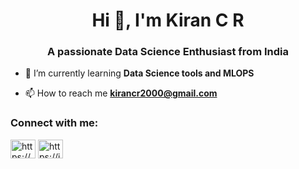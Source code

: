 <h1 align="center">Hi 👋, I'm Kiran C R</h1>
<h3 align="center">A passionate Data Science Enthusiast from India</h3>

- 🌱 I’m currently learning **Data Science tools and MLOPS**

- 📫 How to reach me **kirancr2000@gmail.com**

<h3 align="left">Connect with me:</h3>
<p align="left">
<a href="https://linkedin.com/in/https://www.linkedin.com/in/kiran-c-r-a35223203" target="blank"><img align="center" src="https://raw.githubusercontent.com/rahuldkjain/github-profile-readme-generator/master/src/images/icons/Social/linked-in-alt.svg" alt="https://www.linkedin.com/in/kiran-c-r-a35223203" height="30" width="40" /></a>
<a href="https://instagram.com/https://instagram.com/kiran037396" target="blank"><img align="center" src="https://raw.githubusercontent.com/rahuldkjain/github-profile-readme-generator/master/src/images/icons/Social/instagram.svg" alt="https://instagram.com/kiran037396" height="30" width="40" /></a>
</p>


